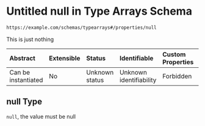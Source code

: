 # Untitled null in Type Arrays Schema

```txt
https://example.com/schemas/typearrays#/properties/null
```

This is just nothing

| Abstract            | Extensible | Status         | Identifiable            | Custom Properties | Additional Properties | Access Restrictions | Defined In                                                                                    |
| :------------------ | :--------- | :------------- | :---------------------- | :---------------- | :-------------------- | :------------------ | :-------------------------------------------------------------------------------------------- |
| Can be instantiated | No         | Unknown status | Unknown identifiability | Forbidden         | Allowed               | none                | [typearrays.schema.json*](../generated-schemas/typearrays.schema.json "open original schema") |

## null Type

`null`, the value must be null
